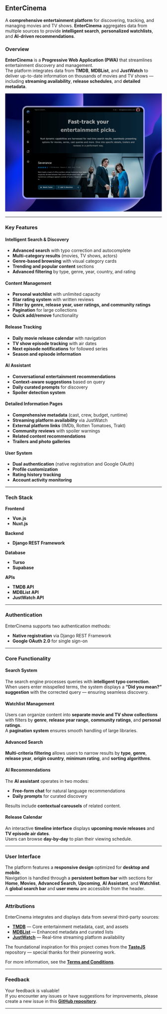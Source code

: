## EnterCinema

A **comprehensive entertainment platform** for discovering, tracking, and managing movies and TV shows. **EnterCinema** aggregates data from multiple sources to provide **intelligent search**, **personalized watchlists**, and **AI-driven recommendations**.

### Overview

**EnterCinema** is a **Progressive Web Application (PWA)** that streamlines entertainment discovery and management.  
The platform integrates data from **TMDB**, **MDBList**, and **JustWatch** to deliver up-to-date information on thousands of movies and TV shows — including **streaming availability**, **release schedules**, and **detailed metadata**.

![Guide GIF](./static/previews/entercinema.png)

---

### Key Features

#### Intelligent Search & Discovery

* **Advanced search** with typo correction and autocomplete  
* **Multi-category results** (movies, TV shows, actors)  
* **Genre-based browsing** with visual category cards  
* **Trending and popular content** sections  
* **Advanced filtering** by type, genre, year, country, and rating  

#### Content Management

* **Personal watchlist** with unlimited capacity  
* **Star rating system** with written reviews  
* **Filter by genre, release year, user ratings, and community ratings**  
* **Pagination** for large collections  
* **Quick add/remove** functionality  

#### Release Tracking

* **Daily movie release calendar** with navigation  
* **TV show episode tracking** with air dates  
* **Next episode notifications** for followed series  
* **Season and episode information**

#### AI Assistant

* **Conversational entertainment recommendations**  
* **Context-aware suggestions** based on query  
* **Daily curated prompts** for discovery  
* **Spoiler detection system**  

#### Detailed Information Pages

* **Comprehensive metadata** (cast, crew, budget, runtime)  
* **Streaming platform availability** via JustWatch  
* **External platform links** (IMDb, Rotten Tomatoes, Trakt)  
* **Community reviews** with spoiler warnings  
* **Related content recommendations**  
* **Trailers and photo galleries**

#### User System

* **Dual authentication** (native registration and Google OAuth)  
* **Profile customization**  
* **Rating history tracking**  
* **Account activity monitoring**

---

### Tech Stack

**Frontend**

* **Vue.js**  
* **Nuxt.js**

**Backend**

* **Django REST Framework**

**Database**

* **Turso**  
* **Supabase**

**APIs**

* **TMDB API**  
* **MDBList API**  
* **JustWatch API**

---

### Authentication

EnterCinema supports two authentication methods:

* **Native registration** via Django REST Framework  
* **Google OAuth 2.0** for single sign-on

---

### Core Functionality

#### Search System

The search engine processes queries with **intelligent typo correction**.  
When users enter misspelled terms, the system displays a **“Did you mean?” suggestion** with the corrected query — ensuring seamless discovery.

#### Watchlist Management

Users can organize content into **separate movie and TV show collections** with filters by **genre**, **release year range**, **community ratings**, and **personal ratings**.  
A **pagination system** ensures smooth handling of large libraries.

#### Advanced Search

**Multi-criteria filtering** allows users to narrow results by **type**, **genre**, **release year**, **origin country**, **minimum rating**, and **sorting algorithms**.

#### AI Recommendations

The **AI assistant** operates in two modes:  
* **Free-form chat** for natural language recommendations  
* **Daily prompts** for curated discovery  

Results include **contextual carousels** of related content.

#### Release Calendar

An interactive **timeline interface** displays **upcoming movie releases** and **TV episode air dates**.  
Users can browse **day-by-day** to plan their viewing schedule.

---

### User Interface

The platform features a **responsive design** optimized for **desktop and mobile**.  
Navigation is handled through a **persistent bottom bar** with sections for **Home**, **Movies**, **Advanced Search**, **Upcoming**, **AI Assistant**, and **Watchlist**.  
A **global search bar** and **user menu** are accessible from the header.

---

### Attributions

EnterCinema integrates and displays data from several third-party sources:

* [**TMDB**](https://www.themoviedb.org/) — Core entertainment metadata, cast, and assets  
* [**MDBList**](https://mdblist.com/) — Enhanced metadata and curated lists  
* [**JustWatch**](https://www.justwatch.com/) — Real-time streaming platform availability  

The foundational inspiration for this project comes from the [**TasteJS**](https://github.com/tastejs/nuxt-movies) repository — special thanks for their pioneering work.

For more information, see the [**Terms and Conditions**](https://entercinema.com/usage-policies/).

---

### Feedback

Your feedback is valuable!  
If you encounter any issues or have suggestions for improvements, please create a new issue in this [**GitHub repository**](https://github.com/imprvhub/entercinema/issues/new).

---
